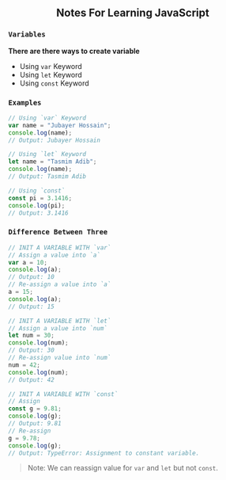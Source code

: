 <h2 align="center">Notes For Learning JavaScript</h2>

### `Variables`
**There are there ways to create variable**
- Using `var` Keyword 
- Using `let` Keyword 
- Using `const` Keyword 

### `Examples`
```javascript
// Using `var` Keyword 
var name = "Jubayer Hossain"; 
console.log(name);
// Output: Jubayer Hossain

// Using `let` Keyword 
let name = "Tasmim Adib"; 
console.log(name); 
// Output: Tasmim Adib

// Using `const`
const pi = 3.1416; 
console.log(pi); 
// Output: 3.1416
```
### `Difference Between Three` 
```javascript
// INIT A VARIABLE WITH `var`
// Assign a value into `a`  
var a = 10; 
console.log(a); 
// Output: 10 
// Re-assign a value into `a` 
a = 15; 
console.log(a);
// Output: 15 
```
```javascript
// INIT A VARIABLE WITH `let` 
// Assign a value into `num`
let num = 30; 
console.log(num); 
// Output: 30 
// Re-assign value into `num`
num = 42; 
console.log(num);
// Output: 42
```

```javascript
// INIT A VARIABLE WITH `const`
// Assign 
const g = 9.81; 
console.log(g);
// Output: 9.81 
// Re-assign 
g = 9.78; 
console.log(g);
// Output: TypeError: Assignment to constant variable.
```
> Note: We can reassign value for `var` and `let` but not `const`.